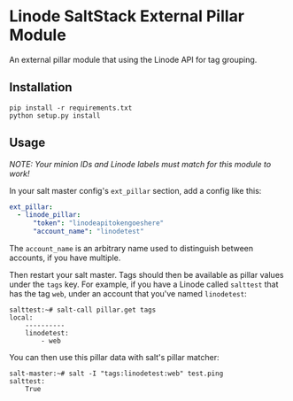# Linode SaltStack External Pillar Module

An external pillar module that using the Linode API for tag grouping.

## Installation

```
pip install -r requirements.txt
python setup.py install
```

## Usage

*NOTE: Your minion IDs and Linode labels must match for this module to work!*

In your salt master config's `ext_pillar` section, add a config like this:

```yaml
ext_pillar:
  - linode_pillar:
      "token": "linodeapitokengoeshere"
      "account_name": "linodetest"
```

The `account_name` is an arbitrary name used to distinguish between
accounts, if you have multiple.

Then restart your salt master. Tags should then be available as pillar
values under the `tags` key. For example, if you have a Linode called
`salttest` that has the tag `web`, under an account that you've named
`linodetest`:

```
salttest:~# salt-call pillar.get tags
local:
    ----------
    linodetest:
        - web
```

You can then use this pillar data with salt's pillar matcher:

```
salt-master:~# salt -I "tags:linodetest:web" test.ping
salttest:
    True
```
